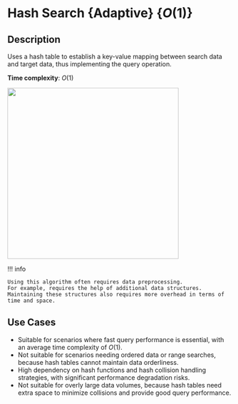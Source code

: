 # Hash Search {Adaptive} {$O(1)$}

## Description

Uses a hash table to establish a key-value mapping between search data and target data, thus implementing the query operation.

**Time complexity**: $O(1)$

<img src="workflow.jpg" style="width:4in" />

!!! info

    Using this algorithm often requires data preprocessing.
    For example, requires the help of additional data structures.
    Maintaining these structures also requires more overhead in terms of time and space.

## Use Cases

- Suitable for scenarios where fast query performance is essential, with an average time complexity of $O(1)$.
- Not suitable for scenarios needing ordered data or range searches, because hash tables cannot maintain data orderliness.
- High dependency on hash functions and hash collision handling strategies, with significant performance degradation risks.
- Not suitable for overly large data volumes, because hash tables need extra space to minimize collisions and provide good query performance.
